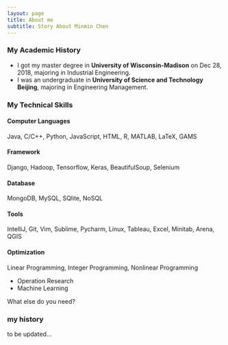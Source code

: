 ```yaml
---
layout: page
title: About me
subtitle: Story About Minmin Chen
---
```


### My Academic History
- I got my master degree in **University of Wisconsin-Madison** on Dec 28, 2018, majoring in Industrial Engineering.
- I was an undergraduate in **University of Science and Technology Beijing**, majoring in Engineering Management.


### My Technical Skills
#### Computer Languages
Java, C/C++, Python, JavaScript, HTML, R, MATLAB, LaTeX, GAMS
#### Framework
Django, Hadoop, Tensorflow, Keras, BeautifulSoup, Selenium
#### Database
MongoDB, MySQL, SQlite, NoSQL
#### Tools
IntelliJ, Git, Vim, Sublime, Pycharm, Linux, Tableau, Excel, Minitab, Arena, QGIS
#### Optimization
Linear Programming, Integer Programming, Nonlinear Programming



- Operation Research
- Machine Learning

What else do you need?

### my history

to be updated...
